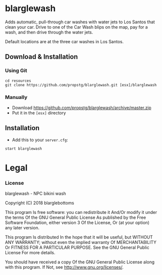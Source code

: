 # blarglewash
Adds automatic, pull-through car washes with water jets to Los Santos that clean your car. Drive to one of the Car Wash blips on the map, pay for a wash, and then drive through the water jets.

Default locations are at the three car washes in Los Santos.

## Download & Installation

### Using Git
```
cd resources
git clone https://github.com/propstg/blarglewash.git [esx]/blarglewash
```

### Manually
- Download https://github.com/propstg/blarglewash/archive/master.zip
- Put it in the `[esx]` directory

## Installation
- Add this to your `server.cfg`:

```
start blarglewash
```

# Legal
### License
blarglewash - NPC bikini wash

Copyright (C) 2018 blarglebottoms

This program Is free software: you can redistribute it And/Or modify it under the terms Of the GNU General Public License As published by the Free Software Foundation, either version 3 Of the License, Or (at your option) any later version.

This program Is distributed In the hope that it will be useful, but WITHOUT ANY WARRANTY; without even the implied warranty Of MERCHANTABILITY Or FITNESS FOR A PARTICULAR PURPOSE. See the GNU General Public License For more details.

You should have received a copy Of the GNU General Public License along with this program. If Not, see http://www.gnu.org/licenses/.